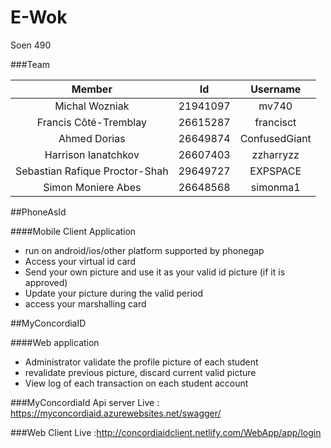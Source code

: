# E-Wok
Soen 490

###Team

| Member                         | Id          | Username |
| :-------------: |:-------------:| :-----:               |
| Michal Wozniak                 | 21941097       | mv740 |
| Francis Côté-Tremblay          | 26615287       | francisct |
| Ahmed Dorias                   | 26649874       | ConfusedGiant |
| Harrison Ianatchkov            | 26607403       | zzharryzz |
| Sebastian Rafique Proctor-Shah | 29649727       | EXPSPACE |
| Simon Moniere Abes             | 26648568       | simonma1 |


##PhoneAsId

####Mobile Client Application

* run on android/ios/other platform supported by phonegap
* Access your virtual id card
* Send your own picture and use it as your valid id picture (if it is approved)
* Update your picture during the valid period
* access your marshalling card 

##MyConcordiaID

####Web application
* Administrator validate the profile picture of each student  
* revalidate previous picture, discard current valid picture 
* View log of each transaction on each student account


###MyConcordiaId Api server Live : https://myconcordiaid.azurewebsites.net/swagger/

###Web Client Live :http://concordiaidclient.netlify.com/WebApp/app/login

